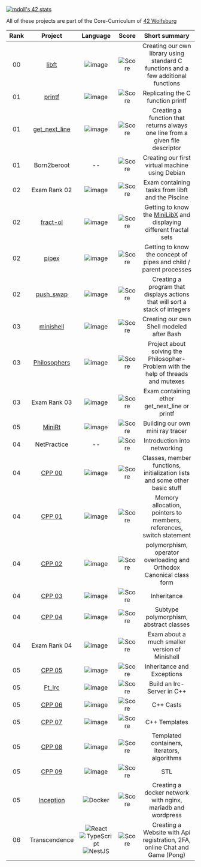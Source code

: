[![mdoll's 42 stats](https://badge42.vercel.app/api/v2/clcm1oigm00110fmeb8uvag2t/stats?cursusId=21&coalitionId=355)](https://github.com/JaeSeoKim/badge42)

All of these projects are part of the Core-Curriculum of [42 Wolfsburg](https://42wolfsburg.de/)

|  Rank  | Project | Language | Score | Short summary |
|:------:|:-------:|:----:|:-----:|:-------------:|
| 00 | [libft](https://github.com/mdoll02/libft)                 | ![image](https://img.shields.io/badge/C-00599C?style=for-the-badge&logo=c&logoColor=white)             | ![Score](https://img.shields.io/badge/100%2F100-4CAF50) | Creating our own library using standard C functions and a few additional functions |
| 01 | [printf](https://github.com/mdoll02/printf)               | ![image](https://img.shields.io/badge/C-00599C?style=for-the-badge&logo=c&logoColor=white)             | ![Score](https://img.shields.io/badge/100%2F100-4CAF50) | Replicating the C function printf |
| 01 | [get_next_line](https://github.com/mdoll02/get_next_line) | ![image](https://img.shields.io/badge/C-00599C?style=for-the-badge&logo=c&logoColor=white)             | ![Score](https://img.shields.io/badge/125%2F100-4CAF50) | Creating a function that returns always one line from a given file descriptor |
| 01 | Born2beroot                                               | --                                                                                                     | ![Score](https://img.shields.io/badge/110%2F100-4CAF50) | Creating our first virtual machine using Debian |
| 02 | Exam Rank 02                                              | ![image](https://img.shields.io/badge/C-00599C?style=for-the-badge&logo=c&logoColor=white)             | ![Score](https://img.shields.io/badge/100%2F100-4CAF50) | Exam containing tasks from libft and the Piscine |
| 02 | [fract-ol](https://github.com/mdoll02/fract-ol)           | ![image](https://img.shields.io/badge/C-00599C?style=for-the-badge&logo=c&logoColor=white)             | ![Score](https://img.shields.io/badge/125%2F100-4CAF50) | Getting to know the [MiniLibX](https://harm-smits.github.io/42docs/libs/minilibx) and displaying different fractal sets |
| 02 | [pipex](https://github.com/mdoll02/pipex)                 | ![image](https://img.shields.io/badge/C-00599C?style=for-the-badge&logo=c&logoColor=white)             | ![Score](https://img.shields.io/badge/115%2F100-4CAF50) | Getting to know the concept of pipes and child / parent processes |
| 02 | [push_swap](https://github.com/mdoll02/push_swap)         | ![image](https://img.shields.io/badge/C-00599C?style=for-the-badge&logo=c&logoColor=white)             | ![Score](https://img.shields.io/badge/91%2F100-4CAF50)  | Creating a program that displays actions that will sort a stack of integers |
| 03 | [minishell](https://github.com/mdoll02/minishell)         | ![image](https://img.shields.io/badge/C-00599C?style=for-the-badge&logo=c&logoColor=white)             | ![Score](https://img.shields.io/badge/109%2F100-4CAF50) | Creating our own Shell modeled after Bash |
| 03 | [Philosophers](https://github.com/mdoll02/philosophers)   | ![image](https://img.shields.io/badge/C-00599C?style=for-the-badge&logo=c&logoColor=white)             | ![Score](https://img.shields.io/badge/100%2F100-4CAF50) | Project about solving the Philosopher-Problem with the help of threads and mutexes |
| 03 | Exam Rank 03                                              | ![image](https://img.shields.io/badge/C-00599C?style=for-the-badge&logo=c&logoColor=white)             | ![Score](https://img.shields.io/badge/100%2F100-4CAF50) | Exam containing ether get_next_line or printf |
| 05 | [MiniRt](https://github.com/mdoll02/minirt)               | ![image](https://img.shields.io/badge/C-00599C?style=for-the-badge&logo=c&logoColor=white)             | ![Score](https://img.shields.io/badge/123%2F100-4CAF50) | Building our own mini ray tracer |
| 04 | NetPractice                                               | --                                                                                                     | ![Score](https://img.shields.io/badge/100%2F100-4CAF50) | Introduction into networking |
| 04 | [CPP 00](https://github.com/mdoll02/cpp-00)               | ![image](https://img.shields.io/badge/C%2B%2B-00599C?style=for-the-badge&logo=c%2B%2B&logoColor=white) | ![Score](https://img.shields.io/badge/100%2F100-4CAF50) | Classes, member functions, initialization lists and some other basic stuff |
| 04 | [CPP 01](https://github.com/mdoll02/cpp-01)               | ![image](https://img.shields.io/badge/C%2B%2B-00599C?style=for-the-badge&logo=c%2B%2B&logoColor=white) | ![Score](https://img.shields.io/badge/100%2F100-4CAF50) | Memory allocation, pointers to members, references, switch statement |
| 04 | [CPP 02](https://github.com/mdoll02/cpp-02)               | ![image](https://img.shields.io/badge/C%2B%2B-00599C?style=for-the-badge&logo=c%2B%2B&logoColor=white) | ![Score](https://img.shields.io/badge/80%2F100-4CAF50)  | polymorphism, operator overloading and Orthodox Canonical class form |
| 04 | [CPP 03](https://github.com/mdoll02/cpp-03)               | ![image](https://img.shields.io/badge/C%2B%2B-00599C?style=for-the-badge&logo=c%2B%2B&logoColor=white) | ![Score](https://img.shields.io/badge/80%2F100-4CAF50)  | Inheritance |
| 04 | [CPP 04](https://github.com/mdoll02/cpp-04)               | ![image](https://img.shields.io/badge/C%2B%2B-00599C?style=for-the-badge&logo=c%2B%2B&logoColor=white) | ![Score](https://img.shields.io/badge/80%2F100-4CAF50)  | Subtype polymorphism, abstract classes |
| 04 | Exam Rank 04                                              | ![image](https://img.shields.io/badge/C-00599C?style=for-the-badge&logo=c&logoColor=white)             | ![Score](https://img.shields.io/badge/100%2F100-4CAF50) | Exam about a much smaller version of Minishell |
| 05 | [CPP 05](https://github.com/mdoll02/cpp-05)               | ![image](https://img.shields.io/badge/C%2B%2B-00599C?style=for-the-badge&logo=c%2B%2B&logoColor=white) | ![Score](https://img.shields.io/badge/100%2F100-4CAF50) | Inheritance and Exceptions |
| 05 | [Ft_Irc](https://github.com/mdoll02/ircserv)              | ![image](https://img.shields.io/badge/C%2B%2B-00599C?style=for-the-badge&logo=c%2B%2B&logoColor=white) | ![Score](https://img.shields.io/badge/110%2F100-4CAF50) | Build an Irc-Server in C++ |
| 05 | [CPP 06](https://github.com/mdoll02/cpp-06)               | ![image](https://img.shields.io/badge/C%2B%2B-00599C?style=for-the-badge&logo=c%2B%2B&logoColor=white) | ![Score](https://img.shields.io/badge/100%2F100-4CAF50) | C++ Casts |
| 05 | [CPP 07](https://github.com/mdoll02/cpp-07)               | ![image](https://img.shields.io/badge/C%2B%2B-00599C?style=for-the-badge&logo=c%2B%2B&logoColor=white) | ![Score](https://img.shields.io/badge/100%2F100-4CAF50) | C++ Templates |
| 05 | [CPP 08](https://github.com/mdoll02/cpp-08)               | ![image](https://img.shields.io/badge/C%2B%2B-00599C?style=for-the-badge&logo=c%2B%2B&logoColor=white) | ![Score](https://img.shields.io/badge/100%2F100-4CAF50) | Templated containers, iterators, algorithms |
| 05 | [CPP 09](https://github.com/mdoll02/cpp-09)               | ![image](https://img.shields.io/badge/C%2B%2B-00599C?style=for-the-badge&logo=c%2B%2B&logoColor=white) | ![Score](https://img.shields.io/badge/100%2F100-4CAF50) | STL |
| 05 | [Inception](https://github.com/mdoll02/Inception)         | ![Docker](https://img.shields.io/badge/docker-%230db7ed.svg?style=for-the-badge&logo=docker&logoColor=white)  | ![Score](https://img.shields.io/badge/100%2F100-4CAF50) | Creating a docker network with nginx, mariadb and wordpress |
| 06 | Transcendence         |  ![React](https://img.shields.io/badge/react-%2320232a.svg?style=for-the-badge&logo=react&logoColor=%2361DAFB) ![TypeScript](https://img.shields.io/badge/typescript-%23007ACC.svg?style=for-the-badge&logo=typescript&logoColor=white) ![NestJS](https://img.shields.io/badge/nestjs-%23E0234E.svg?style=for-the-badge&logo=nestjs&logoColor=white) | ![Score](https://img.shields.io/badge/InProgress-ffff00) | Creating a Website with Api registration, 2FA, online Chat and Game (Pong) |
